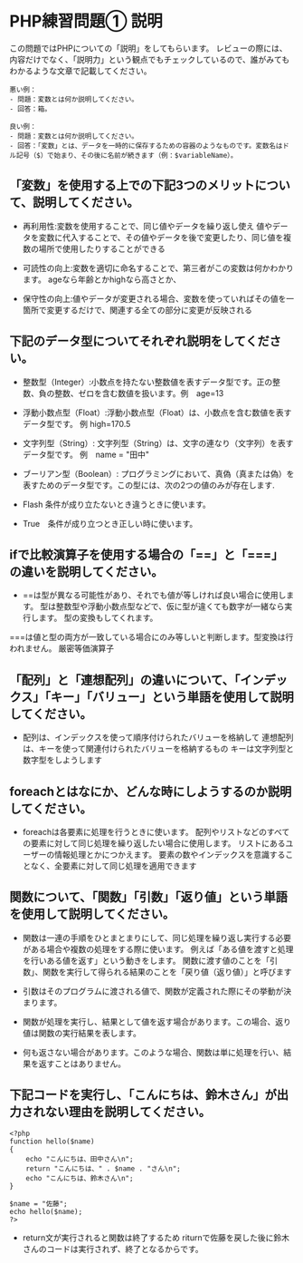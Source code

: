 # PHP練習問題① 説明
この問題ではPHPについての「説明」をしてもらいます。
レビューの際には、内容だけでなく、「説明力」という観点でもチェックしているので、誰がみてもわかるような文章で記載してください。

```
悪い例：
- 問題：変数とは何か説明してください。
- 回答：箱。

良い例：
- 問題：変数とは何か説明してください。
- 回答：「変数」とは、データを一時的に保存するための容器のようなものです。変数名はドル記号（$）で始まり、その後に名前が続きます（例：$variableName）。
```

## 「変数」を使用する上での下記3つのメリットについて、説明してください。
- 再利用性:変数を使用することで、同じ値やデータを繰り返し使え
値やデータを変数に代入することで、その値やデータを後で変更したり、同じ値を複数の場所で使用したりすることができる

- 可読性の向上:変数を適切に命名することで、第三者がこの変数は何かわかります。
ageなら年齢とかhighなら高さとか、
- 保守性の向上:値やデータが変更される場合、変数を使っていればその値を一箇所で変更するだけで、関連する全ての部分に変更が反映される

## 下記のデータ型についてそれぞれ説明をしてください。
- 整数型（Integer）:小数点を持たない整数値を表すデータ型です。正の整数、負の整数、ゼロを含む数値を扱います。例　age=13

- 浮動小数点型（Float）:浮動小数点型（Float）は、小数点を含む数値を表すデータ型です。
例 high=170.5
- 文字列型（String）: 文字列型（String）は、文字の連なり（文字列）を表すデータ型です。
例　name = "田中"
- ブーリアン型（Boolean）: プログラミングにおいて、真偽（真または偽）を表すためのデータ型です。この型には、次の2つの値のみが存在します.
 - Flash 条件が成り立たないとき違うときに使います。
 - True　条件が成り立つとき正しい時に使います。
## ifで比較演算子を使用する場合の「==」と「===」の違いを説明してください。
- ==は型が異なる可能性があり、それでも値が等しければ良い場合に使用します。
型は整数型や浮動小数点型などで、仮に型が違くても数字が一緒なら実行します。
型の変換もしてくれます。


===は値と型の両方が一致している場合にのみ等しいと判断します。型変換は行われません。
厳密等価演算子

## 「配列」と「連想配列」の違いについて、「インデックス」「キー」「バリュー」という単語を使用して説明してください。
- 配列は、インデックスを使って順序付けられたバリューを格納して
連想配列は、キーを使って関連付けられたバリューを格納するもの
キーは文字列型と数字型をしようします

## foreachとはなにか、どんな時にしようするのか説明してください。
- foreachは各要素に処理を行うときに使います。
配列やリストなどのすべての要素に対して同じ処理を繰り返したい場合に使用します。
リストにあるユーザーの情報処理とかにつかえます。
要素の数やインデックスを意識することなく、全要素に対して同じ処理を適用できます


## 関数について、「関数」「引数」「返り値」という単語を使用して説明してください。
- 関数は一連の手順をひとまとまりにして、同じ処理を繰り返し実行する必要がある場合や複数の処理をする際に使います。
例えば「ある値を渡すと処理を行いある値を返す」という動きをします。 関数に渡す値のことを「引数」、関数を実行して得られる結果のことを「戻り値（返り値）」と呼びます

- 引数はそのプログラムに渡される値で、関数が定義された際にその挙動が決まります。
 - 関数が処理を実行し、結果として値を返す場合があります。この場合、返り値は関数の実行結果を表します。
 - 何も返さない場合があります。このような場合、関数は単に処理を行い、結果を返すことはありません。

## 下記コードを実行し、「こんにちは、鈴木さん」が出力されない理由を説明してください。
```
<?php
function hello($name)
{
    echo "こんにちは、田中さん\n";
    return "こんにちは、" . $name . "さん\n";
    echo "こんにちは、鈴木さん\n";
}

$name = "佐藤";
echo hello($name);
?>
```
- return文が実行されると関数は終了するため riturnで佐藤を戻した後に鈴木さんのコードは実行されず、終了となるからです。